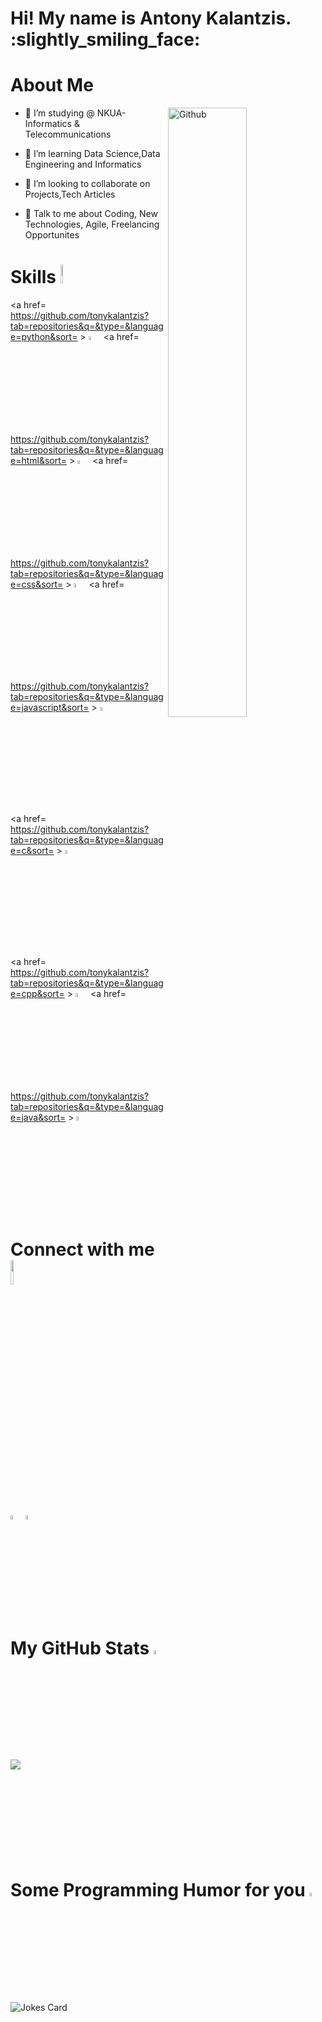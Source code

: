 
<div align="center">
<!img width="100%" height = "250px" src="https://cdn.pixabay.com/photo/2018/01/14/23/12/nature-3082832_1280.jpg" alt="cover" />
</div>




</p>
<h1 size=200px'> <b>Hi! My name is Antony Kalantzis. </b>:slightly_smiling_face: 
</h1>
 
<h1> About Me </h1>

<img width="50%" align="right" alt="Github" src="https://raw.githubusercontent.com/onimur/.github/master/.resources/git-header.svg" />


- 📖 I’m studying @ NKUA-Informatics & Telecommunications

- 🌱 I’m learning Data Science,Data Engineering and Informatics 

- 👯 I’m looking to collaborate on Projects,Tech Articles 

- 💬 Talk to me about Coding, New Technologies, Agile, Freelancing Opportunites 
                                   
                
<h1> Skills <img width="5%" src = "https://media2.giphy.com/media/QssGEmpkyEOhBCb7e1/giphy.gif?cid=ecf05e47a0n3gi1bfqntqmob8g9aid1oyj2wr3ds3mg700bl&rid=giphy.gif" width = 32px height=30px> </h1>
              
<a href= https://github.com/tonykalantzis?tab=repositories&q=&type=&language=python&sort= > <img width ="4%" src ='https://raw.githubusercontent.com/rahulbanerjee26/githubAboutMeGenerator/main/icons/python.svg'> </a>
<a href= https://github.com/tonykalantzis?tab=repositories&q=&type=&language=html&sort= > <img width ="4%" src ='https://raw.githubusercontent.com/rahulbanerjee26/githubAboutMeGenerator/main/icons/html.svg'> </a>
<a href= https://github.com/tonykalantzis?tab=repositories&q=&type=&language=css&sort= > <img width ="4%" src ='https://raw.githubusercontent.com/rahulbanerjee26/githubAboutMeGenerator/main/icons/css.svg'> </a>
<a href= https://github.com/tonykalantzis?tab=repositories&q=&type=&language=javascript&sort= > <img width ="4%" src ='https://raw.githubusercontent.com/rahulbanerjee26/githubAboutMeGenerator/main/icons/javascript.svg'> </a>

<a href= https://github.com/tonykalantzis?tab=repositories&q=&type=&language=c&sort= > <img width ="4%" src ='https://raw.githubusercontent.com/rahulbanerjee26/githubAboutMeGenerator/main/icons/c.svg'> </a>

<a href= https://github.com/tonykalantzis?tab=repositories&q=&type=&language=cpp&sort= > <img width ="4%" src ='https://raw.githubusercontent.com/rahulbanerjee26/githubAboutMeGenerator/main/icons/cpp.svg'> </a>
<a href= https://github.com/tonykalantzis?tab=repositories&q=&type=&language=java&sort= > <img width ="4%" src ='https://raw.githubusercontent.com/rahulbanerjee26/githubAboutMeGenerator/main/icons/java.svg'> </a>



<h1> Connect with me <img width="10%" src='https://raw.githubusercontent.com/ShahriarShafin/ShahriarShafin/main/Assets/handshake.gif' width="100px"> </h1>
<a href = 'https://www.linkedin.com/in/antoniskalantzis'> <img width = "4%" align= center src="https://raw.githubusercontent.com/rahulbanerjee26/githubAboutMeGenerator/main/icons/linked-in-alt.svg"/></a> 
<a  href = 'https://www.github.com/tonykalantzis'> <img width = "4%" align= center src="https://raw.githubusercontent.com/rahulbanerjee26/githubAboutMeGenerator/main/icons/github.svg"/></a> 


<h1> My GitHub Stats <img width="4%" src='https://media1.giphy.com/media/du3J3cXyzhj75IOgvA/giphy.gif?cid=ecf05e47x2g034i9pzwtzzsd3xgg2w9nr94t4tflbbgo3008&rid=giphy.gif' width='32px'> </h1>

<a href="https://github.com/anuraghazra/github-readme-stats">
<img align="left" src="https://github-readme-stats.vercel.app/api?username=tonykalantzis&count_private=true&show_icons=true&theme=default" />
</a>

<a href="https://github.com/anuraghazra/convoychat">
<!img align="center" src="https://github-readme-stats.vercel.app/api/top-langs/?username=tonykalantzis&theme=default" />
</a>
<br>
<br>
<br>
<br>
<br>
<br>
<br>
<br>
<br>

<h1> Some Programming Humor for you <img width="4%" src='https://media2.giphy.com/media/UQDSBzfyiBKvgFcSTw/giphy.gif?cid=ecf05e47p3cd513axbek3f56ti3jzizq8hincw20jauyyfyw&rid=giphy.gif' width = '32px'></h1>

<img src="https://programming-joke-card.jayvishaalj.vercel.app/api" alt="Jokes Card" />

<br>



